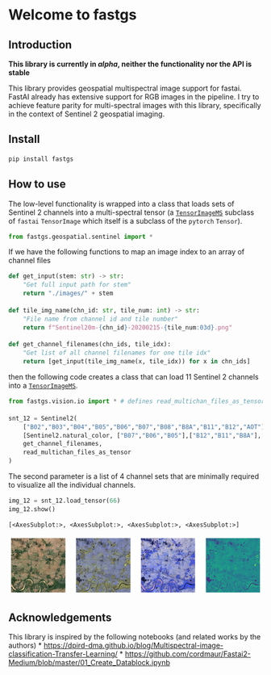 Welcome to fastgs
================

<!-- WARNING: THIS FILE WAS AUTOGENERATED! DO NOT EDIT! -->

## Introduction

**This library is currently in *alpha*, neither the functionality nor
the API is stable**

This library provides geospatial multispectral image support for fastai.
FastAI already has extensive support for RGB images in the pipeline. I
try to achieve feature parity for multi-spectral images with this
library, specifically in the context of Sentinel 2 geospatial imaging.

## Install

``` sh
pip install fastgs
```

## How to use

The low-level functionality is wrapped into a class that loads sets of
Sentinel 2 channels into a multi-spectral tensor (a
[`TensorImageMS`](https://restlessronin.github.io/fastgs/vision.core.html#tensorimagems)
subclass of `fastai` `TensorImage` which itself is a subclass of the
`pytorch` `Tensor`).

``` python
from fastgs.geospatial.sentinel import *
```

If we have the following functions to map an image index to an array of
channel files

``` python
def get_input(stem: str) -> str:
    "Get full input path for stem"
    return "./images/" + stem

def tile_img_name(chn_id: str, tile_num: int) -> str:
    "File name from channel id and tile number"
    return f"Sentinel20m-{chn_id}-20200215-{tile_num:03d}.png"

def get_channel_filenames(chn_ids, tile_idx):
    "Get list of all channel filenames for one tile idx"
    return [get_input(tile_img_name(x, tile_idx)) for x in chn_ids]
```

then the following code creates a class that can load 11 Sentinel 2
channels into a
[`TensorImageMS`](https://restlessronin.github.io/fastgs/vision.core.html#tensorimagems).

``` python
from fastgs.vision.io import * # defines read_multichan_files_as_tensor

snt_12 = Sentinel2(
    ["B02","B03","B04","B05","B06","B07","B08","B8A","B11","B12","AOT"],
    [Sentinel2.natural_color, ["B07","B06","B05"],["B12","B11","B8A"],["B08"]],
    get_channel_filenames,
    read_multichan_files_as_tensor
)
```

The second parameter is a list of 4 channel sets that are minimally
required to visualize all the individual channels.

``` python
img_12 = snt_12.load_tensor(66)
img_12.show()
```

    [<AxesSubplot:>, <AxesSubplot:>, <AxesSubplot:>, <AxesSubplot:>]

![](index_files/figure-gfm/cell-5-output-2.png)

## Acknowledgements

This library is inspired by the following notebooks (and related works
by the authors) \*
https://dpird-dma.github.io/blog/Multispectral-image-classification-Transfer-Learning/
\*
https://github.com/cordmaur/Fastai2-Medium/blob/master/01_Create_Datablock.ipynb
